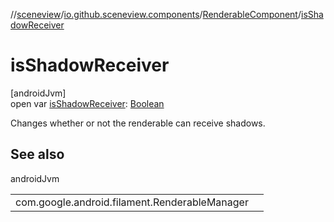 //[sceneview](../../../index.md)/[io.github.sceneview.components](../index.md)/[RenderableComponent](index.md)/[isShadowReceiver](is-shadow-receiver.md)

# isShadowReceiver

[androidJvm]\
open var [isShadowReceiver](is-shadow-receiver.md): [Boolean](https://kotlinlang.org/api/latest/jvm/stdlib/kotlin/-boolean/index.html)

Changes whether or not the renderable can receive shadows.

## See also

androidJvm

| | |
|---|---|
| com.google.android.filament.RenderableManager |  |
